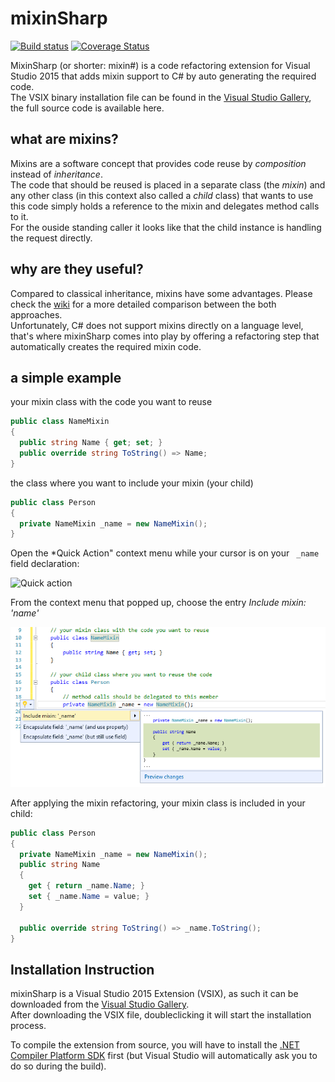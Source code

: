 # mixinSharp
[![Build status](https://ci.appveyor.com/api/projects/status/u8nvb20x3y87h0ay?svg=true)](https://ci.appveyor.com/project/pgenfer/mixinsharp)
[![Coverage Status](https://coveralls.io/repos/github/pgenfer/mixinSharp/badge.svg)](https://coveralls.io/github/pgenfer/mixinSharp)

MixinSharp (or shorter: mixin#) is a code refactoring extension for Visual Studio 2015 that adds mixin support to C# by auto generating the required code.  
The VSIX binary installation file can be found in the [Visual Studio Gallery](https://visualstudiogallery.msdn.microsoft.com/05c8154b-eb71-45f1-986e-923acca556f1), the full source code is available here. 

## what are mixins?

Mixins are a software concept that provides code reuse by *composition* instead of *inheritance*.  
The code that should be reused is placed in a separate class (the *mixin*) and any other class (in this context also called a *child* class) that wants to use this code simply holds a reference to the mixin and delegates method calls to it.  
For the ouside standing caller it looks like that the child instance is handling the request directly.  
 
## why are they useful?

Compared to classical inheritance, mixins have some advantages. Please check the [wiki](https://github.com/pgenfer/mixinSharp/wiki/Mixins---An-Overview) for a more detailed comparison between the both approaches.  
Unfortunately, C# does not support mixins directly on a language level, that's where mixinSharp comes into play by offering a refactoring step that automatically creates the required mixin code.

## a simple example

your mixin class with the code you want to reuse
```csharp
public class NameMixin
{
  public string Name { get; set; }
  public override string ToString() => Name;
}
```
the class where you want to include your mixin (your child)
```csharp
public class Person
{
  private NameMixin _name = new NameMixin();
}
```
Open the *Quick Action" context menu while your cursor is on your ``` _name``` field declaration:    

![Quick action](https://github.com/pgenfer/mixinSharp/blob/master/images/quick_action.png)    

From the context menu that popped up, choose the entry *Include mixin: 'name'*    

![Include mixin](https://github.com/pgenfer/mixinSharp/blob/master/images/mixin_preview.png)  

After applying the mixin refactoring, your mixin class is included in your child:
```csharp
public class Person
{
  private NameMixin _name = new NameMixin();
  public string Name
  {
    get { return _name.Name; }
    set { _name.Name = value; }
  }
  
  public override string ToString() => _name.ToString();
}
```

## Installation Instruction
mixinSharp is a Visual Studio 2015 Extension (VSIX), as such it can be downloaded from the [Visual Studio Gallery](https://visualstudiogallery.msdn.microsoft.com/05c8154b-eb71-45f1-986e-923acca556f1).  
After downloading the VSIX file, doubleclicking it will start the installation process.    

To compile the extension from source, you will have to install the [.NET Compiler Platform SDK](https://visualstudiogallery.msdn.microsoft.com/2ddb7240-5249-4c8c-969e-5d05823bcb89) first (but Visual Studio will automatically ask you to do so during the build).


